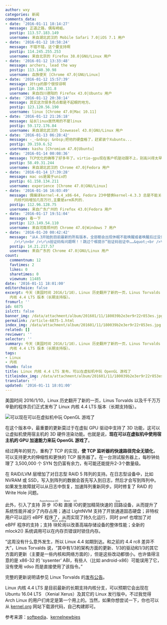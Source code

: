 ```yaml
---
author: wxy
categories: 新闻
comments_data:
- date: '2016-01-11 18:14:27'
  message: 正道之路，偶有崎岖。
  postip: 113.57.183.149
  username: 来自湖北武汉的 Mobile Safari 7.0|iOS 7.1 用户
- date: '2016-01-12 10:58:24'
  message: 不错不错，这个要支持啊
  postip: 114.245.255.253
  username: 来自北京的 Firefox 38.0|GNU/Linux 用户
- date: '2016-01-12 13:33:48'
  message: archers, lead the way
  postip: 113.140.30.98
  username: 血族使天 [Chrome 47.0|GNU/Linux]
- date: '2016-01-12 15:57:39'
  message: 对tcp的那个很惊讶啊
  postip: 110.190.131.8
  username: 来自四川德阳的 Firefox 43.0|Ubuntu 用户
- date: '2016-01-12 20:38:14'
  message: 其实这次很多亮点都是不起眼的地方。
  postip: 123.120.56.190
  username: linux [Chrome 47.0|Mac 10.11]
- date: '2016-01-12 21:26:18'
  message: 站长linux居然用的不是linux
  postip: 59.172.176.84
  username: 来自湖北武汉的 Iceweasel 43.0|GNU/Linux 用户
- date: '2016-01-13 06:28:42'
  message: -_-&nbsp; &nbsp;把他的硬盘格了，赶紧装个Xubuntu...
  postip: 39.159.6.52
  username: kashu [Chromium 47.0|Ubuntu]
- date: '2016-01-14 00:08:36'
  message: TCP优化的确等了好多年了。virtio-gpu现在客户机驱动跟不上，别高兴得太早了。
  postip: 58.49.31.244
  username: 来自湖北武汉的 Chrome 47.0|Fedora 用户
- date: '2016-01-14 17:39:28'
  message: mac os是属于unix的
  postip: 61.158.134.211
  username: experience [Chrome 47.0|GNU/Linux]
- date: '2016-01-16 16:03:49'
  message: 偶编译kernel-4.4_x86-64, Fedora 23中替换kernel-4.3.3 总是不能关机,卡在kvm上,其它一切正常. 默认cpu从1024减少为64.
    内核代码增加几百万行,主要是arm系列的.
  postip: 112.96.128.75
  username: 来自广东广州的 Firefox 43.0|Fedora 用户
- date: '2016-01-17 19:51:04'
  message: 看一下
  postip: 123.149.54.110
  username: 来自河南郑州的 Chrome 47.0|Windows 7 用户
- date: '2016-01-20 00:42:42'
  message: "从4.3开始到目前最新的所有版本，全部都会出现休眠不能唤醒或者唤醒后过没多久就挂起。在我的机子上……<br />\r\n悲剧的4.2只是个临时版本，只能降回4.1。<br
    />\r\n<br />\r\n验证码有问题啊！！跳过个框提示”验证码验证中……&quot;<br />\r\n。。。。"
  postip: 14.21.217.57
  username: 来自广东的 Chrome 47.0|GNU/Linux 用户
count:
  commentnum: 12
  favtimes: 2
  likes: 0
  sharetimes: 0
  viewnum: 11485
date: '2016-01-11 18:01:00'
editorchoice: false
excerpt: 今天（美国时间 2016/1/10），Linux 历史翻开了新的一页，Linus Torvalds 以及千千万万辛勤的程序员们正式发布了 Linux
  内核 4.4 LTS 版本（长期支持版）。
fromurl: ''
id: 6875
islctt: false
banner_img: /data/attachment/album/201601/11/180039b2e3er9r22r853es.jpg
permalink: /article-6875-1.html
index_img: /data/attachment/album/201601/11/180039b2e3er9r22r853es.jpg
related: []
reviewer: ''
selector: ''
summary: 今天（美国时间 2016/1/10），Linux 历史翻开了新的一页，Linus Torvalds 以及千千万万辛勤的程序员们正式发布了 Linux
  内核 4.4 LTS 版本（长期支持版）。
tags:
- Linux
- 内核
thumb: false
title: Linux 内核 4.4 LTS 发布，可以在虚拟机中玩 OpenGL 游戏了
titleindex_img: /data/attachment/album/201601/11/180039b2e3er9r22r853es.jpg
translator: ''
updated: '2016-01-11 18:01:00'
---
```


美国时间 2016/1/10，Linux 历史翻开了新的一页，Linus Torvalds 以及千千万万辛勤的程序员们正式发布了 Linux 内核 4.4 LTS 版本（长期支持版）。


![可以现在可以在虚拟机中玩 OpenGL 游戏了](/data/attachment/album/201601/11/180039b2e3er9r22r853es.jpg)


在这个版本中，最重要的更新莫过于在虚拟 GPU 驱动中支持了 3D 功能，这可以让虚拟机使用宿主机的 3D 硬件渲染功能。也就是说，**现在可以在虚拟机中使用宿主机的 GPU 加速能力来玩 OpenGL 游戏了**。


经过两年的努力，重构了 TCP 的实现，**使 TCP 监听器的快速路径完全无锁化**，可以支持更大的伸缩性和更快的 TCP 服务器了。在一台测试服务器上，每秒钟处理了 3,500,000 个 SYN 包仍富有余力，有可能还能提升2-3个数量级。


在 RAID/LVM 层增加了对日志型 RAID 5 阵列的支持。在日志型设备中，比如 NVRAM 或 SSD，写入到阵列的数据会首先写入到日志，然后才会写到阵列中。如果发生故障就可以从日志中恢复，加速阵列重新同步。同时修复了 RAID 的 Write Hole 问题。


此外，引入了支持<ruby> 异步 IO <rp>  （ </rp> <rt>  Asynchronous I/O </rt> <rp>  ） </rp></ruby>和<ruby> 直接 IO <rp>  （ </rp> <rt>  Direct I/O </rt> <rp>  ） </rp></ruby> 的更加精简快速的<ruby> 回路 <rp>  （ </rp> <rt>  loop </rt> <rp>  ） </rp></ruby>设备，从而提升了系统性能并减少了内存占用；通过 LightNVM 支持了开放通道固态硬盘；非特权用户可以运行 eBPF 程序了，从而实现了持久化运行，同时 pref 也增加了对 eBPF 程序的支持；支持<ruby> 块轮询 <rt>  Block polling </rt></ruby>以改善高端存储设备的整体性能；全新的 mlock2() 系统调用可以在内存页错误时锁住内存。


“这周没有什么意外发生，所以 Linux 4.4 如期到达。和之前的 4.4 rc8 差异不大”，Linus Torvalds 说，“其中有1/3的架构方面的更新、1/3的驱动和1/3的其它方面的更新（主要是一些内核和网络方面的），但是这些改动都很小。也许值得注意的是 x86-32 的 'sysenter' ABI，有些人（比如 android-x86）可能误用了它，没有使用 vdso 而是直接使用了该指令。”


完整的更新说明请参见 Linux Torvalds 的[发布公告](http://lkml.iu.edu/hypermail/linux/kernel/1601.1/01592.html)。


Linux 内核 4.4 LTS 是目前最新的长期支持内核分支，可以预期它会出现在 Ubuntu 16.04 LTS （Xenial Xerus）及其它的 Linux 发行版中。不过我觉得 Arch Linux 的用户们肯定是第一个用上的。当然，如果你想尝试一下，你也可以从 [kernel.org](http://kernel.org/) 网站下载源代码，自己构建即可。


参考来源：[softpedia](http://news.softpedia.com/news/linux-kernel-4-4-lts-officially-released-adds-3d-support-in-the-virtual-gpu-driver-498700.shtml)、[kernelnewbies](http://kernelnewbies.org/Linux_4.4)